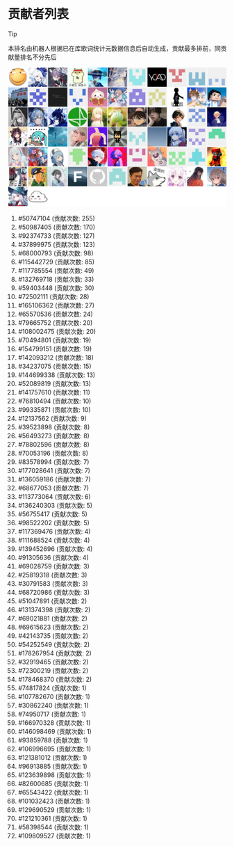 # 贡献者列表

> [!TIP]
> 本排名由机器人根据已在库歌词统计元数据信息后自动生成，贡献最多排前，同贡献量排名不分先后

![贡献者头像画廊](./CONTRIBUTORS.svg)

1. #50747104 (贡献次数: 255)
2. #50987405 (贡献次数: 170)
3. #92374733 (贡献次数: 127)
4. #37899975 (贡献次数: 123)
5. #68000793 (贡献次数: 98)
6. #115442729 (贡献次数: 85)
7. #117785554 (贡献次数: 49)
8. #132769718 (贡献次数: 33)
9. #59403448 (贡献次数: 30)
10. #72502111 (贡献次数: 28)
11. #165106362 (贡献次数: 27)
12. #65570536 (贡献次数: 24)
13. #79665752 (贡献次数: 20)
14. #108002475 (贡献次数: 20)
15. #70494801 (贡献次数: 19)
16. #154799151 (贡献次数: 19)
17. #142093212 (贡献次数: 18)
18. #34237075 (贡献次数: 15)
19. #144699338 (贡献次数: 13)
20. #52089819 (贡献次数: 13)
21. #141757610 (贡献次数: 11)
22. #76810494 (贡献次数: 10)
23. #99335871 (贡献次数: 10)
24. #12137562 (贡献次数: 9)
25. #39523898 (贡献次数: 8)
26. #56493273 (贡献次数: 8)
27. #78802596 (贡献次数: 8)
28. #70053196 (贡献次数: 8)
29. #83578994 (贡献次数: 7)
30. #177028641 (贡献次数: 7)
31. #136059186 (贡献次数: 7)
32. #68677053 (贡献次数: 7)
33. #113773064 (贡献次数: 6)
34. #136240303 (贡献次数: 5)
35. #56755417 (贡献次数: 5)
36. #98522202 (贡献次数: 5)
37. #117369476 (贡献次数: 4)
38. #111688524 (贡献次数: 4)
39. #139452696 (贡献次数: 4)
40. #91305636 (贡献次数: 4)
41. #69028759 (贡献次数: 3)
42. #25819318 (贡献次数: 3)
43. #30791583 (贡献次数: 3)
44. #68720986 (贡献次数: 3)
45. #51047891 (贡献次数: 2)
46. #131374398 (贡献次数: 2)
47. #69021881 (贡献次数: 2)
48. #69615623 (贡献次数: 2)
49. #42143735 (贡献次数: 2)
50. #54252549 (贡献次数: 2)
51. #178267954 (贡献次数: 2)
52. #32919465 (贡献次数: 2)
53. #72300219 (贡献次数: 2)
54. #178468370 (贡献次数: 2)
55. #74817824 (贡献次数: 1)
56. #107782670 (贡献次数: 1)
57. #30862240 (贡献次数: 1)
58. #74950717 (贡献次数: 1)
59. #166970328 (贡献次数: 1)
60. #146098469 (贡献次数: 1)
61. #93859788 (贡献次数: 1)
62. #106996695 (贡献次数: 1)
63. #121381012 (贡献次数: 1)
64. #96913885 (贡献次数: 1)
65. #123639898 (贡献次数: 1)
66. #82600685 (贡献次数: 1)
67. #65543422 (贡献次数: 1)
68. #101032423 (贡献次数: 1)
69. #129690529 (贡献次数: 1)
70. #121210361 (贡献次数: 1)
71. #58398544 (贡献次数: 1)
72. #109809527 (贡献次数: 1)
